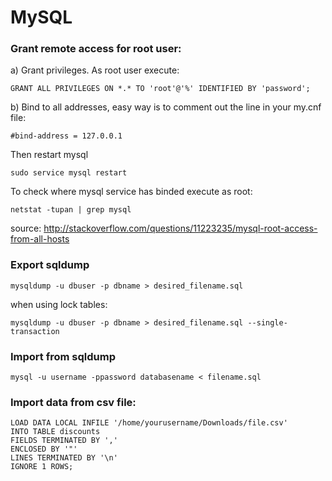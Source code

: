 # MySQL

### Grant remote access for root user:

a) Grant privileges. As root user execute:
```
GRANT ALL PRIVILEGES ON *.* TO 'root'@'%' IDENTIFIED BY 'password';

```
b) Bind to all addresses, easy way is to comment out the line in your my.cnf file:
```
#bind-address = 127.0.0.1 
```

Then restart mysql
```
sudo service mysql restart
```

To check where mysql service has binded execute as root:
```
netstat -tupan | grep mysql
```
source: http://stackoverflow.com/questions/11223235/mysql-root-access-from-all-hosts

### Export sqldump
```
mysqldump -u dbuser -p dbname > desired_filename.sql
```
when using lock tables:
```
mysqldump -u dbuser -p dbname > desired_filename.sql --single-transaction
```
### Import from sqldump
```
mysql -u username -ppassword databasename < filename.sql
```

### Import data from csv file:
```
LOAD DATA LOCAL INFILE '/home/yourusername/Downloads/file.csv' 
INTO TABLE discounts 
FIELDS TERMINATED BY ',' 
ENCLOSED BY '"'
LINES TERMINATED BY '\n'
IGNORE 1 ROWS;
```
